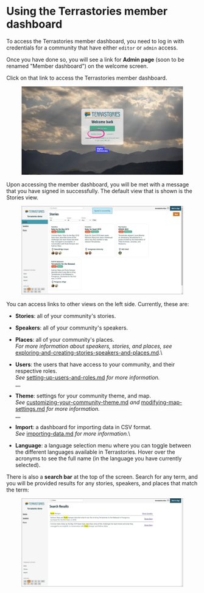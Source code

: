 # Using the Terrastories member dashboard

To access the Terrastories member dashboard, you need to log in with credentials for a community that have either `editor` or `admin` access.

Once you have done so, you will see a link for **Admin page** (soon to be renamed "Member dashboard") on the welcome screen.

Click on that link to access the Terrastories member dashboard.

<figure><img src="../../.gitbook/assets/Screenshot 2022-11-27 142828 v2.jpg" alt=""><figcaption></figcaption></figure>

Upon accessing the member dashboard, you will be met with a message that you have signed in successfully. The default view that is shown is the Stories view.&#x20;

<figure><img src="../../.gitbook/assets/Screenshot 2022-11-29 205933.jpg" alt=""><figcaption></figcaption></figure>

You can access links to other views on the left side. Currently, these are:

* **Stories**: all of your community's stories.
* **Speakers**: all of your community's speakers.
* **Places**: all of your community's places.\
  _For more information about speakers, stories, and places, see_ [exploring-and-creating-stories-speakers-and-places.md](exploring-and-creating-stories-speakers-and-places.md "mention").\

* **Users**: the users that have access to your community, and their respective roles. \
  _See_ [setting-up-users-and-roles.md](setting-up-users-and-roles.md "mention") _for more information._\
  __
* **Theme**: settings for your community theme, and map.\
  _See_ [customizing-your-community-theme.md](customizing-your-community-theme.md "mention") _and_ [modifying-map-settings.md](modifying-map-settings.md "mention") _for more information._\
  __
* **Import**: a dashboard for importing data in CSV format.\
  _See_ [importing-data.md](importing-data.md "mention") _for more information._\

* **Language**: a language selection menu where you can toggle between the different languages available in Terrastories. Hover over the acronyms to see the full name (in the language you have currently selected).

There is also a **search bar** at the top of the screen. Search for any term, and you will be provided results for any stories, speakers, and places that match the term:

<figure><img src="../../.gitbook/assets/Screenshot 2022-11-29 205746.jpg" alt=""><figcaption></figcaption></figure>

